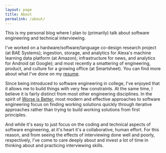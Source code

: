 ```yaml
---
layout: page
title: About
permalink: /about/
---
```


This is my personal blog where I plan to (primarily) talk about
software engineering and technical interviewing.

I've worked on a hardware/software/language co-design research project (at BAE Systems);
ingestion, storage, and analytics for Alexa's machine learning data platform
(at Amazon); infrastructure for news, and analytics for Android (at Google);
and most recently a smattering of engineering, product, and culture for
a growing office (at Smartsheet). You can find more about what I've done
on my [resume](https://joshmcgrath08.github.io/resume/resume.html).

Since being introduced to software engineering in college, I've enjoyed that
it allows me to build things with very few constraints. At the same time, I
believe it is fairly distinct from most other engineering disciplines. In the
spirit of [Worse is Better](https://en.wikipedia.org/wiki/Worse_is_better), most
modern and effective approaches to software engineering focus on finding working solutions
quickly through iterative approaches rather than trying to build working solutions from
first principles.

And while it's easy to just focus on the coding and technical aspects of software
engineering, at it's heart it's a collaborative, human effort. For this reason,
and from seeing the effects of interviewing done well and poorly, respectively,
I've come to care deeply about and invest a lot of time in thinking about and
practicing interviewing skills.

